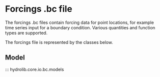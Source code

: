 # Forcings .bc file
The forcings .bc files contain forcing data for point locations,
for example time series input for a boundary condition. Various
quantities and function types are supported.

The forcings file is represented by the classes below.

## Model
::: hydrolib.core.io.bc.models
